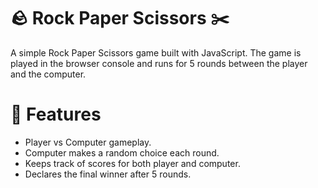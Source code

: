 # 🪨 Rock Paper Scissors ✂️
A simple Rock Paper Scissors game built with JavaScript.
The game is played in the browser console and runs for 5 rounds between the player and the computer.

# 🚀 Features
- Player vs Computer gameplay.
- Computer makes a random choice each round.
- Keeps track of scores for both player and computer.
- Declares the final winner after 5 rounds.